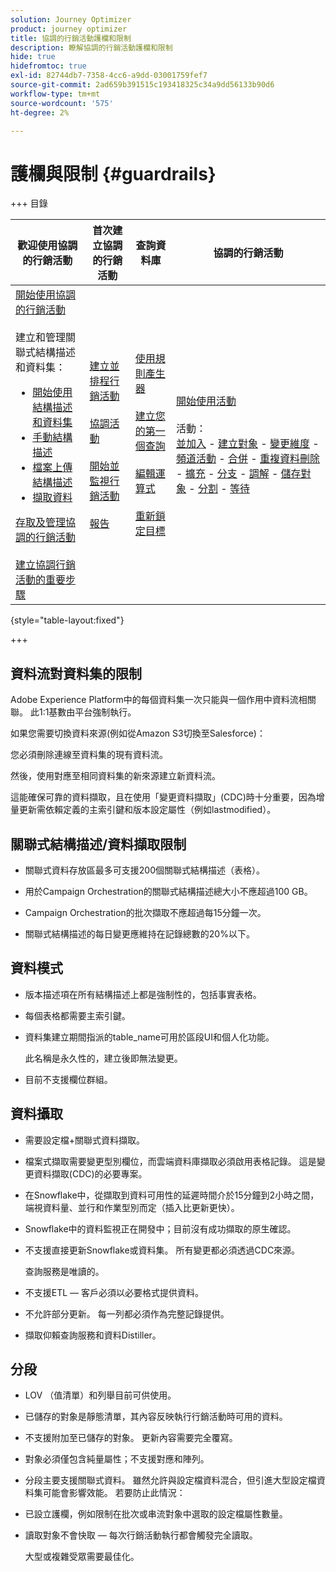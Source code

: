 ```yaml
---
solution: Journey Optimizer
product: journey optimizer
title: 協調的行銷活動護欄和限制
description: 瞭解協調的行銷活動護欄和限制
hide: true
hidefromtoc: true
exl-id: 82744db7-7358-4cc6-a9dd-03001759fef7
source-git-commit: 2ad659b391515c193418325c34a9dd56133b90d6
workflow-type: tm+mt
source-wordcount: '575'
ht-degree: 2%

---
```


# 護欄與限制 {#guardrails}

+++ 目錄

| 歡迎使用協調的行銷活動 | 首次建立協調的行銷活動 | 查詢資料庫 | 協調的行銷活動 |
|---|---|---|---|
| [開始使用協調的行銷活動](gs-orchestrated-campaigns.md)<br/><br/>建立和管理關聯式結構描述和資料集：</br> <ul><li>[開始使用結構描述和資料集](gs-schemas.md)</li><li>[手動結構描述](manual-schema.md)</li><li>[檔案上傳結構描述](file-upload-schema.md)</li><li>[擷取資料](ingest-data.md)</li></ul>[存取及管理協調的行銷活動](access-manage-orchestrated-campaigns.md)<br/><br/>[建立協調行銷活動的重要步驟](gs-campaign-creation.md) | [建立並排程行銷活動](create-orchestrated-campaign.md)<br/><br/>[協調活動](orchestrate-activities.md)<br/><br/>[開始並監視行銷活動](start-monitor-campaigns.md)<br/><br/>[報告](reporting-campaigns.md) | [使用規則產生器](orchestrated-rule-builder.md)<br/><br/>[建立您的第一個查詢](build-query.md)<br/><br/>[編輯運算式](edit-expressions.md)<br/><br/>[重新鎖定目標](retarget.md) | [開始使用活動](activities/about-activities.md)<br/><br/>活動：<br/>[並加入](activities/and-join.md) - [建立對象](activities/build-audience.md) - [變更維度](activities/change-dimension.md) - [頻道活動](activities/channels.md) - [合併](activities/combine.md) - [重複資料刪除](activities/deduplication.md) - [擴充](activities/enrichment.md) - [分支](activities/fork.md) - [調解](activities/reconciliation.md) - [儲存對象](activities/save-audience.md) - [分割](activities/split.md) - [等待](activities/wait.md) |

{style="table-layout:fixed"}

+++

## 資料流對資料集的限制

Adobe Experience Platform中的每個資料集一次只能與一個作用中資料流相關聯。 此1:1基數由平台強制執行。

如果您需要切換資料來源(例如從Amazon S3切換至Salesforce)：

您必須刪除連線至資料集的現有資料流。

然後，使用對應至相同資料集的新來源建立新資料流。

這能確保可靠的資料擷取，且在使用「變更資料擷取」(CDC)時十分重要，因為增量更新需依賴定義的主索引鍵和版本設定屬性（例如lastmodified）。


## 關聯式結構描述/資料擷取限制

* 關聯式資料存放區最多可支援200個關聯式結構描述（表格）。

* 用於Campaign Orchestration的關聯式結構描述總大小不應超過100 GB。

* Campaign Orchestration的批次擷取不應超過每15分鐘一次。

* 關聯式結構描述的每日變更應維持在記錄總數的20%以下。

## 資料模式

* 版本描述項在所有結構描述上都是強制性的，包括事實表格。

* 每個表格都需要主索引鍵。

* 資料集建立期間指派的table_name可用於區段UI和個人化功能。

  此名稱是永久性的，建立後即無法變更。

* 目前不支援欄位群組。

## 資料攝取

* 需要設定檔+關聯式資料擷取。

* 檔案式擷取需要變更型別欄位，而雲端資料庫擷取必須啟用表格記錄。 這是變更資料擷取(CDC)的必要專案。

* 在Snowflake中，從擷取到資料可用性的延遲時間介於15分鐘到2小時之間，端視資料量、並行和作業型別而定（插入比更新更快）。

* Snowflake中的資料監視正在開發中；目前沒有成功擷取的原生確認。

* 不支援直接更新Snowflake或資料集。 所有變更都必須透過CDC來源。

  查詢服務是唯讀的。

* 不支援ETL — 客戶必須以必要格式提供資料。

* 不允許部分更新。 每一列都必須作為完整記錄提供。

* 擷取仰賴查詢服務和資料Distiller。

## 分段

* LOV （值清單）和列舉目前可供使用。

* 已儲存的對象是靜態清單，其內容反映執行行銷活動時可用的資料。

* 不支援附加至已儲存的對象。 更新內容需要完全覆寫。

* 對象必須僅包含純量屬性；不支援對應和陣列。

* 分段主要支援關聯式資料。 雖然允許與設定檔資料混合，但引進大型設定檔資料集可能會影響效能。 若要防止此情況：

* 已設立護欄，例如限制在批次或串流對象中選取的設定檔屬性數量。

* 讀取對象不會快取 — 每次行銷活動執行都會觸發完全讀取。

  大型或複雜受眾需要最佳化。